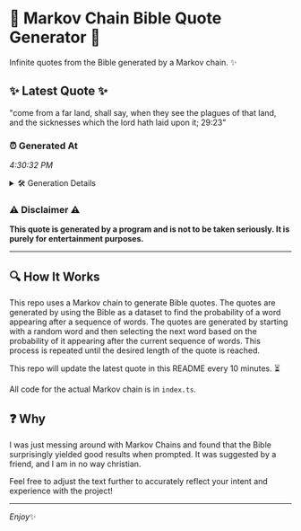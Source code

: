 # 📖 Markov Chain Bible Quote Generator 📖

Infinite quotes from the Bible generated by a Markov chain. ✨

## ✨ Latest Quote ✨
"come from a far land, shall say, when they see the plagues of that land, and the sicknesses which the lord hath laid upon it; 29:23"

### ⏰ Generated At
*4:30:32 PM*

<details>
    <summary>🛠️ Generation Details</summary>
    <p>
        <strong>🌱 Seed:</strong> come<br>
        <strong>🔄 Iterations:</strong> 25<br>
        <strong>📜 Context History:</strong><br>[ come ]: from<br>[ come, from ]: a<br>[ come, from, a ]: far<br>[ come, from, a, far ]: land,<br>[ come, from, a, far, land, ]: shall<br>[ come, from, a, far, land,, shall ]: say,<br>[ from, a, far, land,, shall, say, ]: when<br>[ a, far, land,, shall, say,, when ]: they<br>[ far, land,, shall, say,, when, they ]: see<br>[ land,, shall, say,, when, they, see ]: the<br>[ shall, say,, when, they, see, the ]: plagues<br>[ say,, when, they, see, the, plagues ]: of<br>[ when, they, see, the, plagues, of ]: that<br>[ they, see, the, plagues, of, that ]: land,<br>[ see, the, plagues, of, that, land, ]: and<br>[ the, plagues, of, that, land,, and ]: the<br>[ plagues, of, that, land,, and, the ]: sicknesses<br>[ of, that, land,, and, the, sicknesses ]: which<br>[ that, land,, and, the, sicknesses, which ]: the<br>[ land,, and, the, sicknesses, which, the ]: lord<br>[ and, the, sicknesses, which, the, lord ]: hath<br>[ the, sicknesses, which, the, lord, hath ]: laid<br>[ sicknesses, which, the, lord, hath, laid ]: upon<br>[ which, the, lord, hath, laid, upon ]: it;<br>[ the, lord, hath, laid, upon, it; ]: 29:23<br>
    </p>
</details>

### ⚠️ Disclaimer ⚠️
**This quote is generated by a program and is not to be taken seriously. It is purely for entertainment purposes.**

---

## 🔍 How It Works

This repo uses a Markov chain to generate Bible quotes. The quotes are generated by using the Bible as a dataset to find the probability of a word appearing after a sequence of words. The quotes are generated by starting with a random word and then selecting the next word based on the probability of it appearing after the current sequence of words. This process is repeated until the desired length of the quote is reached.

This repo will update the latest quote in this README every 10 minutes. ⏳

All code for the actual Markov chain is in `index.ts`.

## ❓ Why

I was just messing around with Markov Chains and found that the Bible surprisingly yielded good results when prompted. 
It was suggested by a friend, and I am in no way christian.

Feel free to adjust the text further to accurately reflect your intent and experience with the project!

---

*Enjoy*✨
